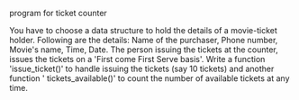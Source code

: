 program for ticket counter

You have to choose a data structure to hold the details of a movie-ticket holder. Following are the details:
Name of the purchaser, Phone number, Movie's name, Time, Date.
The person issuing the tickets at the counter, issues the tickets on a 'First come First Serve basis'.
Write a function 'issue_ticket()' to handle issuing the tickets (say 10 tickets) and another function ' tickets_available()' to count the number of available tickets at any time.
